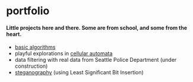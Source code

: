 # portfolio

#### Little projects here and there. Some are from school, and some from the heart.

* [basic algorithms](https://github.com/FifthEpoch/portfolio/tree/master/Algo.%20%26%20Data%20Struc.%20-%20Java)
* playful explorations in [cellular automata](https://github.com/FifthEpoch/portfolio/tree/master/Sketches%20-%20Processing/Game%20of%20Life%20Variations)
* data filtering with real data from Seattle Police Department (under construction)
* [steganography](https://github.com/FifthEpoch/portfolio/tree/master/Image%20Processing%20-%20Java) (using Least Significant Bit Insertion)

